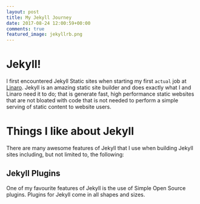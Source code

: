 ```yaml
---
layout: post
title: My Jekyll Journey
date: 2017-08-24 12:00:59+00:00
comments: true
featured_image: jekyllrb.png
---
```

# Jekyll!

I first encountered Jekyll Static sites when starting my first `actual` job at [Linaro](https://www.linaro.org). Jekyll is an amazing static site builder and does exactly what I and Linaro need it to do;  that is generate fast, high performance static websites that are not bloated with code that is not needed to perform a simple serving of static content to website users.

# Things I like about Jekyll
There are many awesome features of Jekyll that I use when building Jekyll sites including, but not limited to, the following:

## Jekyll Plugins
One of my favourite features of Jekyll is the use of Simple Open Source plugins. Plugins for Jekyll come in all shapes and sizes.
